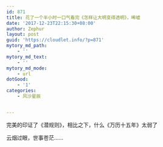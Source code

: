 ```yaml
---
id: 871
title: 花了一个半小时一口气看完《怎样让大明变得透明》，唏嘘
date: '2017-12-23T22:15:30+08:00'
author: Zephur
layout: post
guid: 'https://cloudlet.info/?p=871'
mytory_md_path:
    - ''
mytory_md_text:
    - ''
mytory_md_mode:
    - url
dotGood:
    - '1'
categories:
    - 风沙星辰


---
```


完美的印证了《潜规则》，相比之下，什么《万历十五年》太弱了

云烟过眼，世事苍茫……